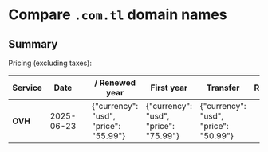 # Compare `.com.tl` domain names

## Summary

Pricing (excluding taxes):

| Service | Date |  | / Renewed year | First year | Transfer | Restoration |
|--|--|--|--|--|--|--|
| **OVH** | 2025-06-23 |  | {"currency": "usd", "price": "55.99"} | {"currency": "usd", "price": "75.99"} | {"currency": "usd", "price": "50.99"} |  |
